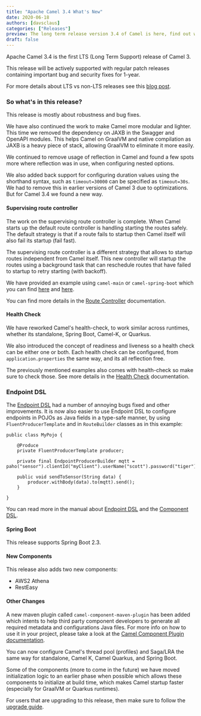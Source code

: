 ```yaml
---
title: "Apache Camel 3.4 What's New"
date: 2020-06-18
authors: [davsclaus]
categories: ["Releases"]
preview: The long term release version 3.4 of Camel is here, find out what's new.
draft: false
---
```


Apache Camel 3.4 is the first LTS (Long Term Support) release of Camel 3.

This release will be actively supported with regular patch releases containing important bug and security fixes for 1-year.

For more details about LTS vs non-LTS releases see this [blog post](https://camel.apache.org/blog/LTS-Release-Schedule/).


### So what's in this release?

This release is mostly about robustness and bug fixes. 

We have also continued the work to make Camel more modular and lighter. 
This time we removed the dependency on JAXB in the Swagger and OpenAPI modules.
This helps Camel on GraalVM and native compilation as JAXB is a heavy piece of stack,
allowing GraalVM to eliminate it more easily.

We continued to remove usage of reflection in Camel and found a few spots more where
reflection was in use, when configuring nested options.

We also added back support for configuring duration values using the shorthand syntax, 
such as `timeout=30000` can be specified as `timeout=30s`. We had to remove this in earlier
versions of Camel 3 due to optimizations. But for Camel 3.4 we found a new way. 

#### Supervising route controller

The work on the supervising route controller is complete. When Camel starts up the default route controller
is handling starting the routes safely. The default strategy is that if a route fails to startup then Camel
itself will also fail its startup (fail fast). 

The supervising route controller is a different strategy that allows to startup routes independent from Camel itself.
This new controller will startup the routes using a background task that can reschedule routes that
have failed to startup to retry starting (with backoff).

We have provided an example using `camel-main` or `camel-spring-boot` which you can find
[here](https://github.com/apache/camel-examples/tree/master/examples/camel-example-main-health) and
[here](https://github.com/apache/camel-spring-boot-examples/tree/master/camel-example-spring-boot-health-checks).

You can find more details in the [Route Controller](https://camel.apache.org/manual/latest/route-controller.html) documentation.

#### Health Check

We have reworked Camel's health-check, to work similar across runtimes, whether its standalone, Spring Boot,
Camel-K, or Quarkus.

We also introduced the concept of readiness and liveness so a health check can be either one or both.
Each health check can be configured, from `application.properties` the same way, and its all reflection free.

The previously mentioned examples also comes with health-check so make sure to check those.
See more details in the [Health Check](https://camel.apache.org/manual/latest/health-check.html) documentation.

### Endpoint DSL

The [Endpoint DSL](https://camel.apache.org/manual/latest/Endpoint-dsl.html) had a number of annoying bugs fixed and other improvements.
It is now also easier to use Endpoint DSL to configure endpoints in POJOs as Java fields in a type-safe manner, 
by using `FluentProducerTemplate` and in `RouteBuilder` classes as in this example:

```
public class MyPojo {

    @Produce
    private FluentProducerTemplate producer;

    private final EndpointProducerBuilder mqtt = paho("sensor").clientId("myClient").userName("scott").password("tiger");

    public void sendToSensor(String data) {
        producer.withBody(data).to(mqtt).send();
    }

}    
```

You can read more in the manual about [Endpoint DSL](/manual/latest/Endpoint-dsl.html) and
the [Component DSL](/manual/latest/Component-dsl.html).

#### Spring Boot

This release supports Spring Boot 2.3.

#### New Components

This release also adds two new components:

- AWS2 Athena
- RestEasy 

#### Other Changes

A new maven plugin called `camel-component-maven-plugin` has been added which intents to help
third party component developers to generate all required metadata and configurations Java files. For more info on how to use it in your project,
please take a look at the [Camel Component Plugin documentation](/manual/latest/camel-component-maven-plugin.html).

You can now configure Camel's thread pool (profiles) and Saga/LRA the same way for
standalone, Camel K, Camel Quarkus, and Spring Boot.

Some of the components (more to come in the future) we have moved initialization logic to an earlier phase when possible
which allows these components to initialize at build time, which makes Camel startup faster (especially for GraalVM or Quarkus runtimes).

For users that are upgrading to this release, then make sure to follow
the [upgrade guide](https://camel.apache.org/manual/latest/camel-3x-upgrade-guide.html).
